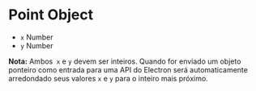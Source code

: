 # Point Object

* `x` Number
* `y` Number

**Nota:** Ambos` x` e `y` devem ser inteiros. Quando for enviado um objeto ponteiro como entrada para uma API do Electron será automaticamente arredondado seus valores `x` e `y` para o inteiro mais próximo.
